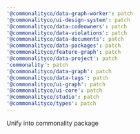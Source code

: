 ```yaml
---
'@commonalityco/data-graph-worker': patch
'@commonalityco/ui-design-system': patch
'@commonalityco/data-codeowners': patch
'@commonalityco/data-violations': patch
'@commonalityco/data-documents': patch
'@commonalityco/data-packages': patch
'@commonalityco/feature-graph': patch
'@commonalityco/data-project': patch
'commonality': patch
'@commonalityco/data-graph': patch
'@commonalityco/data-tags': patch
'@commonalityco/ui-graph': patch
'@commonalityco/ui-core': patch
'@commonalityco/studio': patch
'@commonalityco/types': patch
---
```


Unify into commonality package
